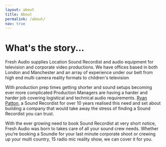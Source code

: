 ```yaml
---
layout: about
title: About
permalink: /about/
nav: true
---
```


# What's the story...

Fresh Audio supplies Location Sound Recordist and audio equipment for television and corporate video productions. We have offices based in both London and Manchester and an array of experience under our belt from high end multi camera reality formats to children's television

With production prep times getting shorter and sound setups becoming ever more complicated Production Managers are having a harder and harder job covering logistical and technical audio requirements. [Ryan Patton]({{site.url}}/crew/ryan), a Sound Recordist for over 10 years realised this need and set about building a company that would take away the stress of finding a Sound Recordist you can trust.

With the ever growing need to book Sound Recordist at very short notice, Fresh Audio was born to takes care of all your sound crew needs. Whether you’re booking a Soundie for your last minute corporate shoot or crewing up your multi country, 15 radio mic reality show, we can cover it for you.